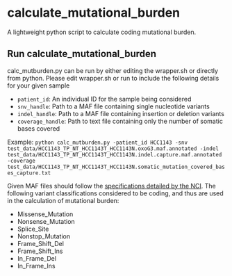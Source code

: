 # calculate_mutational_burden
A lightweight python script to calculate coding mutational burden. 

## Run calculate_mutational_burden
calc_mutburden.py can be run by either editing the wrapper.sh or directly from python. Please edit wrapper.sh or run to include the following details for your given sample
- `patient_id`: An individual ID for the sample being considered
- `snv_handle`: Path to a MAF file containing single nucleotide variants
- `indel_handle`: Path to a MAF file containing insertion or deletion variants
- `coverage_handle`: Path to text file containing only the number of somatic bases covered

Example:
`python calc_mutburden.py -patient_id HCC1143 -snv test_data/HCC1143_TP_NT_HCC1143T_HCC1143N.oxoG3.maf.annotated -indel test_data/HCC1143_TP_NT_HCC1143T_HCC1143N.indel.capture.maf.annotated -coverage test_data/HCC1143_TP_NT_HCC1143T_HCC1143N.somatic_mutation_covered_bases_capture.txt`

Given MAF files should follow the [specifications detailed by the NCI](https://wiki.nci.nih.gov/display/TCGA/Mutation+Annotation+Format+(MAF)+Specification). The following variant classifications considered to be coding, and thus are used in the calculation of mutational burden: 
- Missense_Mutation
- Nonsense_Mutation
- Splice_Site
- Nonstop_Mutation
- Frame_Shift_Del
- Frame_Shift_Ins
- In_Frame_Del
- In_Frame_Ins
